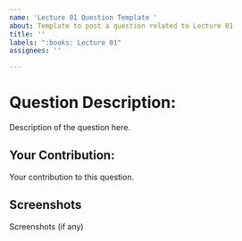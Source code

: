 ```yaml
---
name: 'Lecture 01 Question Template '
about: Template to post a question related to Lecture 01
title: ''
labels: ":books: Lecture 01"
assignees: ''

---
```


# Question Description:

Description of the question here.

## Your Contribution:

Your contribution to this question.

## Screenshots

Screenshots (if any)
